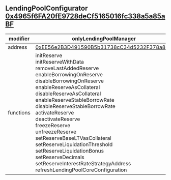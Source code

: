 ## LendingPoolConfigurator [0x4965f6FA20fE9728deCf5165016fc338a5a85aBF](https://etherscan.io/address/0x4965f6FA20fE9728deCf5165016fc338a5a85aBF)

| modifier | onlyLendingPoolManager
| --------- | -------- |
| address | [0xEE56e2B3D491590B5b31738cC34d5232F378a8D5](https://etherscan.io/address/0xEE56e2B3D491590B5b31738cC34d5232F378a8D5)
| functions | initReserve<br/> initReserveWithData<br/> removeLastAddedReserve<br/> enableBorrowingOnReserve<br/> disableBorrowingOnReserve<br/> enableReserveAsCollateral<br/> disableReserveAsCollateral<br/> enableReserveStableBorrowRate<br/> disableReserveStableBorrowRate<br/> activateReserve<br/> deactivateReserve<br/> freezeReserve<br/> unfreezeReserve<br/> setReserveBaseLTVasCollateral<br/> setReserveLiquidationThreshold<br/> setReserveLiquidationBonus<br/> setReserveDecimals<br/> setReserveInterestRateStrategyAddress<br/> refreshLendingPoolCoreConfiguration



